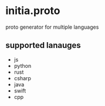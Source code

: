 # initia.proto
proto generator for multiple languages

## supported lanauges
- js
- python
- rust
- csharp
- java
- swift
- cpp
